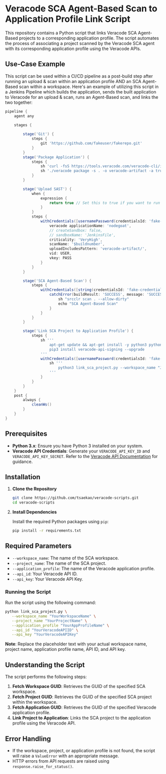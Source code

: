 # Veracode SCA Agent-Based Scan to Application Profile Link Script

This repository contains a Python script that links Veracode SCA Agent-Based projects to a corresponding application profile. The script automates the process of associating a project scanned by the Veracode SCA agent with its corresponding application profile using the Veracode APIs.

## Use-Case Example

This script can be used within a CI/CD pipeline as a post-build step after running an upload & scan within an application profile AND an SCA Agent-Based scan within a workspace. Here's an example of utilizing this script in a Jenkins Pipeline which builds the application, sends the built application to Veracode for an upload & scan, runs an Agent-Based scan, and links the two together:

```groovy
pipeline {
    agent any

    stages {
        
        stage('Git') {
            steps {
                git 'https://github.com/fakeuser/fakerepo.git'
            }
        }
        stage('Package Application') {
            steps {
                sh 'curl -fsS https://tools.veracode.com/veracode-cli/install | sh'
                sh './veracode package -s . -o veracode-artifact -a trust'
            }
        }

        stage('Upload SAST') {
            when {
                expression {
                    return true // Set this to true if you want to run this stage
                }
            }
            steps {
                withCredentials([usernamePassword(credentialsId: 'fake-credentials-id-sast', passwordVariable: 'PASS', usernameVariable: 'USER')]) {
                    veracode applicationName: 'nodegoat',
                    // createSandbox: false,
                    // sandboxName: 'JenkinsFile',
                    criticality: 'VeryHigh',
                    scanName: '$buildnumber',
                    uploadIncludesPattern: 'veracode-artifact/',
                    vid: USER,
                    vkey: PASS
                }
            }
        }

        stage('SCA Agent-Based Scan') {
            steps {
                withCredentials([string(credentialsId: 'fake-credentials-id-srcclr', variable: 'SRCCLR_API_TOKEN')]) {
                    catchError(buildResult: 'SUCCESS', message: 'SUCCESS') {
                        sh "srcclr scan . --allow-dirty" 
                        echo "SCA Agent-Based Scan"
                    }
                }
            }
        }

        stage('Link SCA Project to Application Profile') {
            steps {
                sh '''
                    apt-get update && apt-get install -y python3 python3-pip || true
                    pip3 install veracode-api-signing --upgrade
                '''
                withCredentials([usernamePassword(credentialsId: 'fake-credentials-id-link', passwordVariable: 'PASS', usernameVariable: 'USER')]) {
                    sh '''
                        python3 link_sca_project.py --workspace_name "Jenkins Demo" --project_name "fakeuser/fakerepo" --application_profile "nodegoat" --api_id "${USER}" --api_key "${PASS}"
                    '''
                }
            }
        }
    }
    post { 
        always { 
            cleanWs()
        }
    }
}
```

## Prerequisites

- **Python 3.x**: Ensure you have Python 3 installed on your system.
- **Veracode API Credentials**: Generate your `VERACODE_API_KEY_ID` and `VERACODE_API_KEY_SECRET`. Refer to the [Veracode API Documentation](https://docs.veracode.com/r/c_getting_started_with_the_veracode_api) for guidance.

## Installation

1. **Clone the Repository**

   ```bash
   git clone https://github.com/tsaekao/veracode-scripts.git
   cd veracode-scripts
   ```

2. **Install Dependencies**

   Install the required Python packages using `pip`:

   ```bash
   pip install -r requirements.txt
   ```

## Required Parameters

- `--workspace_name`: The name of the SCA workspace.
- `--project_name`: The name of the SCA project.
- `--application_profile`: The name of the Veracode application profile.
- `--api_id`: Your Veracode API ID.
- `--api_key`: Your Veracode API Key.

### Running the Script

Run the script using the following command:

   ```bash
   python link_sca_project.py \
      --workspace_name "YourWorkspaceName" \
      --project_name "YourProjectName" \
      --application_profile "YourAppProfileName" \
      --api_id "YourVeracodeAPIID" \
      --api_key "YourVeracodeAPIKey"
   ```

**Note**: Replace the placeholder text with your actual workspace name, project name, application profile name, API ID, and API key.

## Understanding the Script

The script performs the following steps:

1. **Fetch Workspace GUID**: Retrieves the GUID of the specified SCA workspace.
2. **Fetch Project GUID**: Retrieves the GUID of the specified SCA project within the workspace.
3. **Fetch Application GUID**: Retrieves the GUID of the specified Veracode application profile.
4. **Link Project to Application**: Links the SCA project to the application profile using the Veracode API.

## Error Handling

- If the workspace, project, or application profile is not found, the script will raise a `ValueError` with an appropriate message.
- HTTP errors from API requests are raised using `response.raise_for_status()`.
